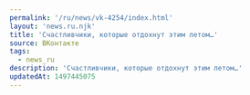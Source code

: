 ```yaml
---
permalink: '/ru/news/vk-4254/index.html'
layout: 'news.ru.njk'
title: 'Счастливчики, которые отдохнут этим летом…'
source: ВКонтакте
tags:
  - news_ru
description: 'Счастливчики, которые отдохнут этим летом…'
updatedAt: 1497445075
---
```

